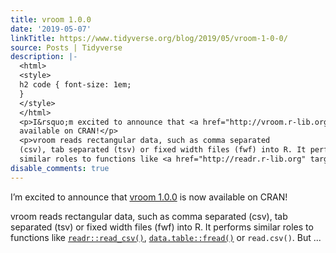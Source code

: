 ```yaml
---
title: vroom 1.0.0
date: '2019-05-07'
linkTitle: https://www.tidyverse.org/blog/2019/05/vroom-1-0-0/
source: Posts | Tidyverse
description: |-
  <html>
  <style>
  h2 code { font-size: 1em;
  }
  </style>
  </html>
  <p>I&rsquo;m excited to announce that <a href="http://vroom.r-lib.org" target="_blank" rel="noopener">vroom 1.0.0</a> is now
  available on CRAN!</p>
  <p>vroom reads rectangular data, such as comma separated
  (csv), tab separated (tsv) or fixed width files (fwf) into R. It performs
  similar roles to functions like <a href="http://readr.r-lib.org" target="_blank" rel="noopener"><code>readr::read_csv()</code></a>, <a href="http://r-datatable.com" target="_blank" rel="noopener"><code>data.table::fread()</code></a> or <code>read.csv()</code>. But ...
disable_comments: true
---
```

<html>
<style>
h2 code { font-size: 1em;
}
</style>
</html>
<p>I&rsquo;m excited to announce that <a href="http://vroom.r-lib.org" target="_blank" rel="noopener">vroom 1.0.0</a> is now
available on CRAN!</p>
<p>vroom reads rectangular data, such as comma separated
(csv), tab separated (tsv) or fixed width files (fwf) into R. It performs
similar roles to functions like <a href="http://readr.r-lib.org" target="_blank" rel="noopener"><code>readr::read_csv()</code></a>, <a href="http://r-datatable.com" target="_blank" rel="noopener"><code>data.table::fread()</code></a> or <code>read.csv()</code>. But ...